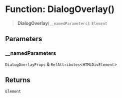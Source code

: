 # Function: DialogOverlay()

> **DialogOverlay**(`__namedParameters`): `Element`

## Parameters

### \_\_namedParameters

`DialogOverlayProps` & `RefAttributes`\<`HTMLDivElement`\>

## Returns

`Element`
